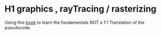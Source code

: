 # H1 graphics , rayTracing / rasterizing 
Using this [book](https://gabrielgambetta.com/computer-graphics-from-scratch/) to learn the fundamentals
NOT a 1:1 Translation of the pseudocode. 